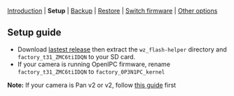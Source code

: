 [Introduction](README.md) | **Setup** | [Backup](README_backup.md) | [Restore](README_restore.md) | [Switch firmware](README_switch_fw.md) | [Other options](README_boot_img_next_boot.md)

## Setup guide

- Download [lastest release](https://github.com/archandanime/wz_flash-helper/releases/latest) then extract the `wz_flash-helper` directory and `factory_t31_ZMC6tiIDQN` to your SD card.
- If your camera is running OpenIPC firmware, rename `factory_t31_ZMC6tiIDQN` to `factory_0P3N1PC_kernel`

**Note:** If your camera is Pan v2 or v2, follow [this guide](https://github.com/gtxaspec/wz_mini_hacks/wiki/Setup-&-Installation) first
